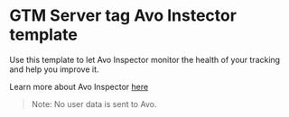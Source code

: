 # GTM Server tag Avo Instector template

Use this template to let Avo Inspector monitor the health of your tracking and help you improve it.

Learn more about Avo Inspector [here](https://www.avo.app/docs/data-design/start-using-inspector)

> Note: No user data is sent to Avo.
